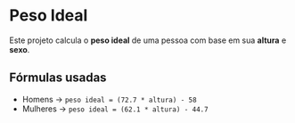 # Peso Ideal

Este projeto calcula o **peso ideal** de uma pessoa com base em sua **altura** e **sexo**.

## Fórmulas usadas
- Homens → `peso ideal = (72.7 * altura) - 58`
- Mulheres → `peso ideal = (62.1 * altura) - 44.7`